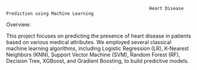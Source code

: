                                                           Heart Disease Prediction using Machine Learning





                                                          

Overview:


This project focuses on predicting the presence of heart disease in patients based on various medical attributes. We employed several classical machine learning algorithms, including Logistic Regression (LR), K-Nearest Neighbors (KNN), Support Vector Machine (SVM), Random Forest (RF), Decision Tree, XGBoost, and Gradient Boosting, to build predictive models.


